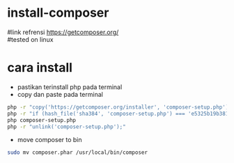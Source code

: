 # install-composer
#link refrensi https://getcomposer.org/
<br>
#tested on linux

# cara install
* pastikan terinstall php pada terminal
* copy dan paste pada terminal 
```bash
php -r "copy('https://getcomposer.org/installer', 'composer-setup.php');"
php -r "if (hash_file('sha384', 'composer-setup.php') === 'e5325b19b381bfd88ce90a5ddb7823406b2a38cff6bb704b0acc289a09c8128d4a8ce2bbafcd1fcbdc38666422fe2806') { echo 'Installer verified'; } else { echo 'Installer corrupt'; unlink('composer-setup.php'); } echo PHP_EOL;"
php composer-setup.php
php -r "unlink('composer-setup.php');"
```
* move composer to bin
```bash
sudo mv composer.phar /usr/local/bin/composer
```
